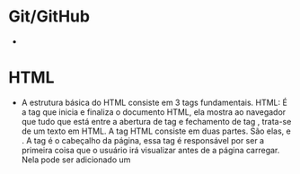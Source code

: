 # Git/GitHub

-  

# HTML

- A estrutura básica do HTML consiste em 3 tags fundamentais. 
HTML: É a tag que inicia e finaliza o documento HTML, ela mostra ao navegador que tudo que está entre a abertura de tag <HTML> e fechamento de tag </HTML>, trata-se de um texto em HTML.
A tag HTML consiste em duas partes. São elas, <head></head> e <body></body>.
A tag <head> é o cabeçalho da página, essa tag é responsável por ser a primeira coisa que o usuário irá visualizar antes de a página carregar. Nela pode ser adicionado um <title> que é o título da sua página que é mostrado na aba do navegador
A tag <body> é o corpo da página, aquilo que vai ser mostrado ao usuário dentro da página HTML.
  
 - 

# CSS

- 

# JavaScript

- 
